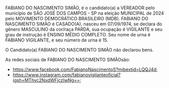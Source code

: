 FABIANO DO NASCIMENTO SIMÃO, é o candidato(a) a VEREADOR pelo município de SÃO JOSÉ DOS CAMPOS - SP na eleição MUNICIPAL de 2024 pelo MOVIMENTO DEMOCRÁTICO BRASILEIRO (MDB). FABIANO DO NASCIMENTO SIMÃO é CASADO(A), nasceu em 07/09/1974, se declara do gênero MASCULINO da cor/raça PARDA, sua ocupação é VIGILANTE e seu grau de instrução é ENSINO MÉDIO COMPLETO. Seu nome de urna é FABIANO VIGILANTE, e seu número de urna é 15.

O Candidato(a) FABIANO DO NASCIMENTO SIMÃO não declarou bens.


As redes sociais de FABIANO DO NASCIMENTO SIMÃOsão:
- https://www.facebook.com/FabianoNascimentoS?mibextid=LQQJ4d;
- https://www.instagram.com/fabianovigilanteoficial?igsh=MThvc2NxdWFjczIwNg==;